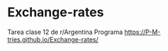# Exchange-rates
Tarea clase 12 de r/Argentina Programa
https://P-M-tries.github.io/Exchange-rates/
